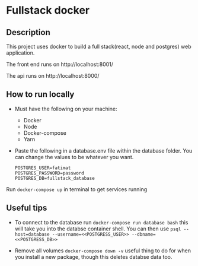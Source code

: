 # Fullstack docker

## Description

This project uses docker to build a full stack(react, node and postgres) web application. 

The front end runs on http://localhost:8001/

The api runs on http://localhost:8000/

## How to run locally

* Must have the following on your machine:
    * Docker
    * Node
    * Docker-compose
    * Yarn

* Paste the following in a database.env file within the database folder. You can change the values to be whatever you want.

    ```
    POSTGRES_USER=fatimat
    POSTGRES_PASSWORD=password
    POSTGRES_DB=fullstack_database
    ```

Run `docker-compose up` in terminal to get services running

## Useful tips

- To connect to the database run `docker-compose run database bash` this will take you into the databse container shell. You can then use `psql --host=database --username=<<POSTGRESS_USER>> --dbname=<<POSTGRESS_DB>>`

- Remove all volumes `docker-compose down -v` useful thing to do for when you install a new package, though this deletes databse data too.